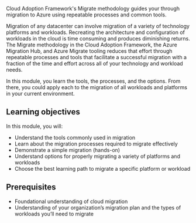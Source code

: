 Cloud Adoption Framework's Migrate methodology guides your through migration to Azure using repeatable processes and common tools.

Migration of any datacenter can involve migration of a variety of technology platforms and workloads. Recreating the architecture and configuration of workloads in the cloud is time consuming and produces diminishing returns. The Migrate methodology in the Cloud Adoption Framework, the Azure Migration Hub, and Azure Migrate tooling reduces that effort through repeatable processes and tools that facilitate a successful migration with a fraction of the time and effort across all of your technology and workload needs.

In this module, you learn the tools, the processes, and the options. From there, you could apply each to the migration of all workloads and platforms in your current environment.

## Learning objectives

In this module, you will:

- Understand the tools commonly used in migration
- Learn about the migration processes required to migrate effectively
- Demonstrate a simple migration (hands-on)
- Understand options for properly migrating a variety of platforms and workloads 
- Choose the best learning path to migrate a specific platform or workload

## Prerequisites

- Foundational understanding of cloud migration
- Understanding of your organization’s migration plan and the types of workloads you’ll need to migrate

